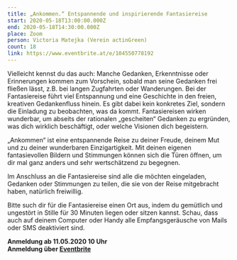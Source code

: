 ```yaml
---
title: „Ankommen.“ Entspannende und inspirierende Fantasiereise
start: 2020-05-18T13:00:00.000Z
end: 2020-05-18T14:30:00.000Z
place: Zoom
person: Victoria Matejka (Verein actinGreen)
count: 18
link: https://www.eventbrite.at/e/104550778192
---
```

Vielleicht kennst du das auch: Manche Gedanken, Erkenntnisse oder Erinnerungen kommen zum Vorschein, sobald man seine Gedanken frei fließen lässt, z.B. bei langen Zugfahrten oder Wanderungen. Bei der Fantasiereise führt viel Entspannung und eine Geschichte in den freien, kreativen Gedankenfluss hinein. Es gibt dabei kein konkretes Ziel, sondern die Einladung zu beobachten, was da kommt. Fantasiereisen wirken wunderbar, um abseits der rationalen „gescheiten“ Gedanken zu ergründen, was dich wirklich beschäftigt, oder welche Visionen dich begeistern.

„Ankommen“ ist eine entspannende Reise zu deiner Freude, deinem Mut und zu deiner wunderbaren Einzigartigkeit. Mit deinen eigenen fantasievollen Bildern und Stimmungen können sich die Türen öffnen, um dir mal ganz anders und sehr wertschätzend zu begegnen.

Im Anschluss an die Fantasiereise sind alle die möchten eingeladen, Gedanken oder Stimmungen zu teilen, die sie von der Reise mitgebracht haben, natürlich freiwillig.

Bitte such dir für die Fantasiereise einen Ort aus, indem du gemütlich und ungestört in Stille für 30 Minuten liegen oder sitzen kannst. Schau, dass auch auf deinem Computer oder Handy alle Empfangsgeräusche von Mails oder SMS deaktiviert sind.

**Anmeldung ab 11.05.2020 10 Uhr\
Anmeldung über [Eventbrite](https://www.eventbrite.at/e/104550778192)**